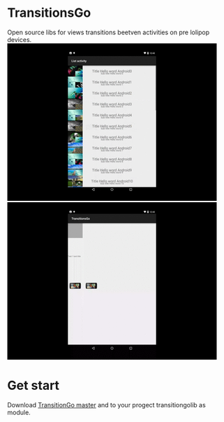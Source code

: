 # TransitionsGo
Open source libs for views transitions beetven activities on pre lolipop devices.
![list](docs/list.gif)
![activity](docs/activity.gif)

# Get start
Download [TransitionGo master](https://github.com/EnterPrayz/TransitionsGo/archive/master.zip) and to your progect transitiongolib as module.



